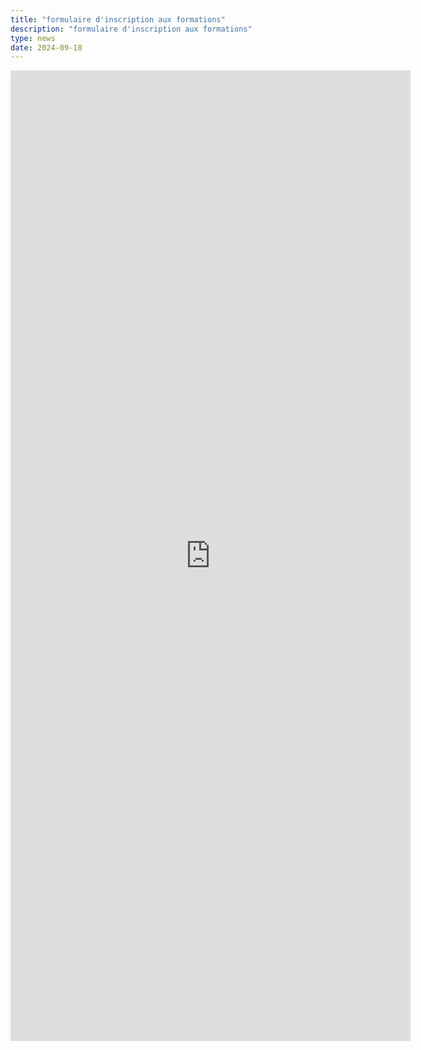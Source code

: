 ```yaml
---
title: "formulaire d'inscription aux formations"
description: "formulaire d'inscription aux formations"
type: news
date: 2024-09-18
---
```

<iframe style="border: none; width: 640px; height: 1553px" src="https://grist.numerique.gouv.fr/o/docs/forms/2Ch5VD2Z7oU1eh8f9YsSMA/4"> 
